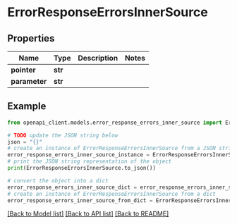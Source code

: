 # ErrorResponseErrorsInnerSource


## Properties

Name | Type | Description | Notes
------------ | ------------- | ------------- | -------------
**pointer** | **str** |  | 
**parameter** | **str** |  | 

## Example

```python
from openapi_client.models.error_response_errors_inner_source import ErrorResponseErrorsInnerSource

# TODO update the JSON string below
json = "{}"
# create an instance of ErrorResponseErrorsInnerSource from a JSON string
error_response_errors_inner_source_instance = ErrorResponseErrorsInnerSource.from_json(json)
# print the JSON string representation of the object
print(ErrorResponseErrorsInnerSource.to_json())

# convert the object into a dict
error_response_errors_inner_source_dict = error_response_errors_inner_source_instance.to_dict()
# create an instance of ErrorResponseErrorsInnerSource from a dict
error_response_errors_inner_source_from_dict = ErrorResponseErrorsInnerSource.from_dict(error_response_errors_inner_source_dict)
```
[[Back to Model list]](../README.md#documentation-for-models) [[Back to API list]](../README.md#documentation-for-api-endpoints) [[Back to README]](../README.md)



